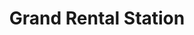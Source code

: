 ---
title: "Grand Rental Station"
url: /rehoboth-beach/grand-rental-station/
shop: storage rental
---